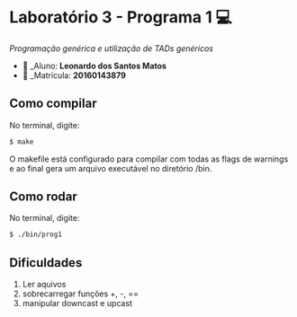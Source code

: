 # Laboratório 3 - Programa 1  :computer:
*Programação genérica e utilização de TADs genéricos*

* :bust_in_silhouette: _Aluno: **Leonardo dos Santos Matos**
* :pencil:  _Matrícula: **20160143879**
 
## Como compilar
No terminal, digite: 
```bash
$ make
```
O makefile está configurado para compilar com todas as flags de warnings e ao final gera um arquivo executável no diretório /bin.

## Como rodar
No terminal, digite:
```bash
$ ./bin/prog1
```

## Dificuldades
1. Ler aquivos
2. sobrecarregar funções +, -, ==
3. manipular downcast e upcast